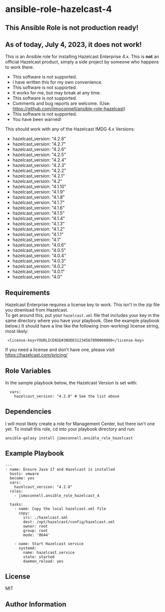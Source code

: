 ansible-role-hazelcast-4
=========

## This Ansible Role is not production ready! 
## As of today, July 4, 2023, it does not work!

This is an Ansible role for installing Hazelcast Enterprise 4.x.
This is **not** an official Hazelcast product, simply a side project by someone who happens to work there. 

* This software is not supported. 
* I have written this for my own convenience.  
* This software is not supported. 
* It works for me, but may break at any time.
* This software is not supported. 
* Comments and bug reports are welcome. (Use: https://github.com/jimoconnell/ansible-role-hazelcast)
* This software is not supported. 
* You have been warned!

This should work with any of the Hazelcast IMDG 4.x Versions:
* hazelcast_version: "4.2.8" 
* hazelcast_version: "4.2.7" 
* hazelcast_version: "4.2.6" 
* hazelcast_version: "4.2.5" 
* hazelcast_version: "4.2.4" 
* hazelcast_version: "4.2.3" 
* hazelcast_version: "4.2.2" 
* hazelcast_version: "4.2.1"
* hazelcast_version: "4.2"  
* hazelcast_version: "4.1.10"  
* hazelcast_version: "4.1.9"  
* hazelcast_version: "4.1.8"  
* hazelcast_version: "4.1.7"  
* hazelcast_version: "4.1.6"  
* hazelcast_version: "4.1.5"  
* hazelcast_version: "4.1.4"  
* hazelcast_version: "4.1.3"  
* hazelcast_version: "4.1.2"  
* hazelcast_version: "4.1.1"
* hazelcast_version: "4.1"  
* hazelcast_version: "4.0.6"  
* hazelcast_version: "4.0.5"  
* hazelcast_version: "4.0.4"  
* hazelcast_version: "4.0.3"  
* hazelcast_version: "4.0.2"  
* hazelcast_version: "4.0.1"  
* hazelcast_version: "4.0"  



Requirements
------------

Hazelcast Enterprise requires a license key to work.  This isn't in the zip file you download from Hazelcast.  
To get around this, put your `hazelcast.xml` file that includes your key in the same directory where you have your playbook. (See the example playbook below.) 
It should have a line like the following (non-working) license string, most likely:
```
 <license-key>YOURLICENSE#3NODES1234567890000000</license-key>
 ```

If you need a license and don't have one, please visit https://hazelcast.com/pricing/

Role Variables
--------------

In the sample playbook below, the Hazelcast Version is set with:
```
  vars:
    hazelcast_version: "4.2.8" # See the list above
```    

Dependencies
------------

I will most likely create a role for Management Center, but there isn't one yet.
To install this role, cd into your playbook directory and run:
```
ansible-galaxy install jimoconnell.ansible_role_hazelcast
```

Example Playbook
----------------

```
---
- name: Ensure Java 17 and Hazelcast is installed
  hosts: vmware
  become: yes
  vars:
    hazelcast_version: "4.2.8"
  roles:
    - jimoconnell.ansible_role_hazelcast_4

  tasks:
    - name: Copy the local hazelcast.xml file
      copy:
        src: ./hazelcast.xml
        dest: /opt/hazelcast/config/hazelcast.xml
        owner: root
        group: root
        mode: '0644'
      
    - name: Start Hazelcast service
      systemd: 
        name: hazelcast.service
        state: started
        daemon_reload: yes
```

License
-------

MIT

Author Information
------------------


